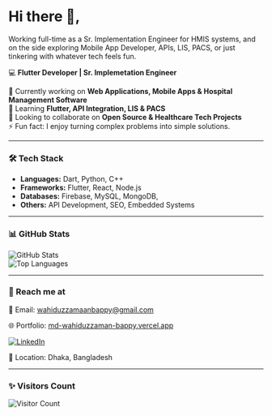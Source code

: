 # Hi there 👋,

Working full-time as a Sr. Implementation Engineer for HMIS systems, and on the side exploring Mobile App Developer, APIs, LIS, PACS, or just tinkering with whatever tech feels fun.


💻 **Flutter Developer | Sr. Implemetation Engineer**  

🔭 Currently working on **Web Applications, Mobile Apps & Hospital Management Software**  
🌱 Learning **Flutter, API Integration, LIS & PACS**  
👯 Looking to collaborate on **Open Source & Healthcare Tech Projects**  
⚡ Fun fact: I enjoy turning complex problems into simple solutions.  

---

### 🛠️ Tech Stack  
- **Languages:** Dart, Python, C++  
- **Frameworks:** Flutter, React, Node.js  
- **Databases:** Firebase, MySQL, MongoDB,   
- **Others:** API Development, SEO, Embedded Systems  

---

### 📊 GitHub Stats  

![GitHub Stats](https://github-readme-stats.vercel.app/api?username=wahiduzzamanbappy&show_icons=true&theme=tokyonight)  
![Top Languages](https://github-readme-stats.vercel.app/api/top-langs/?username=wahiduzzamanbappy&layout=compact&theme=tokyonight)  

---

### 🔗 Reach me at  
📧 Email: [wahiduzzamaanbappy@gmail.com](mailto:wahiduzzamaanbappy@gmail.com)

🌐 Portfolio: [md-wahiduzzaman-bappy.vercel.app](https://md-wahiduzzaman-bappy.vercel.app/)

[![LinkedIn](https://img.shields.io/badge/LinkedIn-0A66C2?logo=linkedin&logoColor=white)](https://www.linkedin.com/public-profile/settings?lipi=urn%3Ali%3Apage%3Ad_flagship3_profile_self_edit_contact-info%3BesinSWKlQkagryH6L9%2F8bQ%3D%3D)

📍 Location: Dhaka, Bangladesh  

---

### ✨ Visitors Count  
![Visitor Count](https://komarev.com/ghpvc/?username=wahiduzzamanbappy&color=blue)  
